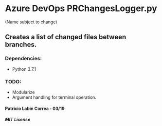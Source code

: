 # Azure DevOps PRChangesLogger.py
(Name subject to change)
## Creates a list of changed files between branches.

### Dependencies:
* Python 3.7.1


### TODO:
* Modularize
* Argument handling for terminal operation.

#### Patricio Labin Correa - 03/19
##### MIT License
